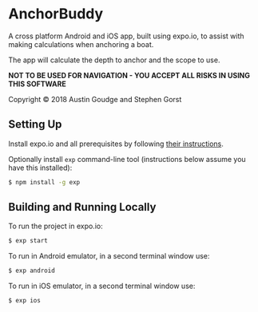 # AnchorBuddy

A cross platform Android and iOS app, built using expo.io, to assist with making calculations when anchoring a boat.

The app will calculate the depth to anchor and the scope to use.

**NOT TO BE USED FOR NAVIGATION - YOU ACCEPT ALL RISKS IN USING THIS SOFTWARE**

Copyright © 2018 Austin Goudge and Stephen Gorst

## Setting Up
Install expo.io and all prerequisites by following [their instructions](https://docs.expo.io/versions/latest/introduction/installation.html).

Optionally install `exp` command-line tool (instructions below assume you have this installed):

```sh
$ npm install -g exp
```

## Building and Running Locally

To run the project in expo.io:

```sh
$ exp start
```

To run in Android emulator, in a second terminal window use:

```sh
$ exp android
```

To run in iOS emulator, in a second terminal window use:

```sh
$ exp ios
```